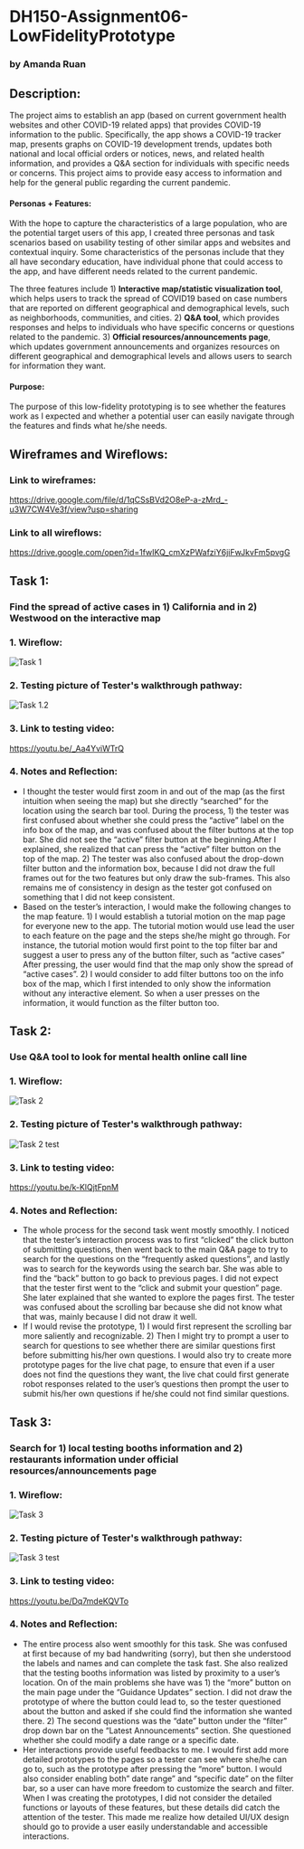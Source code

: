 # DH150-Assignment06-LowFidelityPrototype
### by Amanda Ruan

## Description:
The project aims to establish an app (based on current government health websites and other COVID-19 related apps) that provides COVID-19 information to the public. Specifically, the app shows a COVID-19 tracker map, presents graphs on COVID-19 development trends, updates both national and local official orders or notices, news, and related health information, and provides a Q&A section for individuals with specific needs or concerns. This project aims to provide easy access to information and help for the general public regarding the current pandemic. 

#### Personas + Features:
With the hope to capture the characteristics of a large population, who are the potential target users of this app, I created three personas and task scenarios based on usability testing of other similar apps and websites and contextual inquiry. Some characteristics of the personas include that they all have secondary education, have individual phone that could access to the app, and have different needs related to the current pandemic. 

The three features include 1) __Interactive map/statistic visualization tool__, which helps users to track the spread of COVID19 based on case numbers that are reported on different geographical and demographical levels, such as neighborhoods, communities, and cities. 2) __Q&A tool__, which provides responses and helps to individuals who have specific concerns or questions related to the pandemic. 3) __Official resources/announcements page__, which updates government announcements and organizes resources on different geographical and demographical levels and allows users to search for information they want.

#### Purpose:
The purpose of this low-fidelity prototyping is to see whether the features work as I expected and whether a potential user can easily navigate through the features and finds what he/she needs. 

## Wireframes and Wireflows:
### Link to wireframes: 
https://drive.google.com/file/d/1qCSsBVd2O8eP-a-zMrd_-u3W7CW4Ve3f/view?usp=sharing 
### Link to all wireflows:
https://drive.google.com/open?id=1fwIKQ_cmXzPWafziY6jiFwJkvFm5pvgG

## Task 1: 
### Find the spread of active cases in 1) California and in 2) Westwood on the interactive map
### 1. Wireflow:
![Task 1](https://github.com/amandamandayuen/DH150-Assignment06-LowFidelityPrototype/blob/master/Task%201%20wireflows.jpg)
### 2. Testing picture of Tester's walkthrough pathway:
![Task 1.2](https://github.com/amandamandayuen/DH150-Assignment06-LowFidelityPrototype/blob/master/Task%201%20wireflows%20testing.JPG)
### 3. Link to testing video:
https://youtu.be/_Aa4YviWTrQ
### 4. Notes and Reflection:
- I thought the tester would first zoom in and out of the map (as the first intuition when seeing the map) but she directly “searched” for the location using the search bar tool. During the process, 1) the tester was first confused about whether she could press the “active” label on the info box of the map, and was confused about the filter buttons at the top bar. She did not see the “active” filter button at the beginning.After I explained, she realized that can press the “active” filter button on the top of the map. 2) The tester was also confused about the drop-down filter button and the information box, because I did not draw the full frames out for the two features but only draw the sub-frames. This also remains me of consistency in design as the tester got confused on something that I did not keep consistent.
- Based on the tester’s interaction, I would make the following changes to the map feature. 1) I would establish a tutorial motion on the map page for everyone new to the app. The tutorial motion would use lead the user to each feature on the page and the steps she/he might go through. For instance, the tutorial motion would first point to the top filter bar and suggest a user to press any of the button filter, such as “active cases” After pressing, the user would find that the map only show the spread of “active cases”. 2) I would consider to add filter buttons too on the info box of the map, which I first intended to only show the information without any interactive element. So when a user presses on the information, it would function as the filter button too. 

  

## Task 2: 
### Use Q&A tool to look for mental health online call line
### 1. Wireflow:
![Task 2](https://github.com/amandamandayuen/DH150-Assignment06-LowFidelityPrototype/blob/master/Task%202%20wireflows.jpg)
### 2. Testing picture of Tester's walkthrough pathway:
![Task 2 test](https://github.com/amandamandayuen/DH150-Assignment06-LowFidelityPrototype/blob/master/Task%202%20wireflows%20testing.jpg)
### 3. Link to testing video:
https://youtu.be/k-KlQjtFpnM
### 4. Notes and Reflection:
- The whole process for the second task went mostly smoothly. I noticed that the tester’s interaction process was to first “clicked” the click button of submitting questions, then went back to the main Q&A page to try to search for the questions on the “frequently asked questions”, and lastly was to search for the keywords using the search bar.
She was able to find the “back” button to go back to previous pages. I did not expect that the tester first went to the “click and submit your question” page. She later explained that she wanted to explore the pages first. The tester was confused about the scrolling bar because she did not know what that was, mainly because I did not draw it well. 
- If I would revise the prototype, 1) I would first represent the scrolling bar more saliently and recognizable. 2) Then I might try to prompt a user to search for questions to see whether there are similar questions first before submitting his/her own questions. I would also try to create more prototype pages for the live chat page, to ensure that even if a user does not find the questions they want, the live chat could first generate robot responses related to the user’s questions then prompt the user to submit his/her own questions if he/she could not find similar questions. 



## Task 3: 
### Search for 1) local testing booths information and 2) restaurants information under official resources/announcements page
### 1. Wireflow:
![Task 3](https://github.com/amandamandayuen/DH150-Assignment06-LowFidelityPrototype/blob/master/Task%203%20wireflows.jpg)
### 2. Testing picture of Tester's walkthrough pathway:
![Task 3 test](https://github.com/amandamandayuen/DH150-Assignment06-LowFidelityPrototype/blob/master/Task%203%20wireflows%20testing.jpg)
### 3. Link to testing video:
https://youtu.be/Dq7mdeKQVTo
### 4. Notes and Reflection:
- The entire process also went smoothly for this task. She was confused at first because of my bad handwriting (sorry), but then she understood the labels and names and can complete the task fast. She also realized that the testing booths information was listed by proximity to a user’s location. On of the main problems she have was 1) the “more” button on the main page under the “Guidance Updates” section. I did not draw the prototype of where the button could lead to, so the tester questioned about the button and asked if she could find the information she wanted there. 2) The second questions was the “date” button under the “filter” drop down bar on the “Latest Announcements” section. She questioned whether she could modify a date range or a specific date. 
- Her interactions provide useful feedbacks to me. I would first add more detailed prototypes to the pages so a tester can see where she/he can go to, such as the prototype after pressing the “more” button. I would also consider enabling both” date range” and “specific date” on the filter bar, so a user can have more freedom to customize the search and filter. When I was creating the prototypes, I did not consider the detailed functions or layouts of these features, but these details did catch the attention of the tester. This made me realize how detailed UI/UX design should go to provide a user easily understandable and accessible interactions. 

